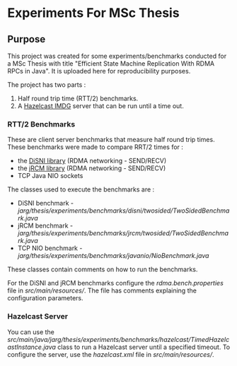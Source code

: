 # Experiments For MSc Thesis

## Purpose

This project was created for some experiments/benchmarks
conducted for a MSc Thesis with title 
"Efficient State Machine Replication With RDMA RPCs in Java".
It is uploaded here for reproducibility purposes.

The project has two parts :

1. Half round trip time (RTT/2) benchmarks.
2. A [Hazelcast IMDG](https://github.com/JohnArg/hazelcast) server that can 
   be run until a time out.


### RTT/2 Benchmarks

These are client server benchmarks that measure half 
round trip times. These benchmarks were made to compare RRT/2 times for :
    
* the [DiSNI library](https://github.com/zrlio/disni) (RDMA networking - SEND/RECV)
* the [jRCM library](https://github.com/JohnArg/jrcm) (RDMA networking - SEND/RECV)
* TCP Java NIO sockets

The classes used to execute the benchmarks are :

* DiSNI benchmark - <i>jarg/thesis/experiments/benchmarks/disni/twosided/TwoSidedBenchmark.java</i>
* jRCM benchmark - <i>jarg/thesis/experiments/benchmarks/jrcm/twosided/TwoSidedBenchmark.java</i>
* TCP NIO benchmark - <i>jarg/thesis/experiments/benchmarks/javanio/NioBenchmark.java</i>

These classes contain comments on how to run the benchmarks.

For the DiSNI and jRCM benchmarks configure the <i>rdma.bench.properties</i>
file in <i>src/main/resources/</i>. The file has comments explaining the configuration
parameters.

### Hazelcast Server

You can use the 
<i>src/main/java/jarg/thesis/experiments/benchmarks/hazelcast/TimedHazelcastInstance.java</i>
class to run a Hazelcast server until a specified timeout.
To configure the server, use the <i>hazelcast.xml</i> file in <i>src/main/resources/</i>. 
